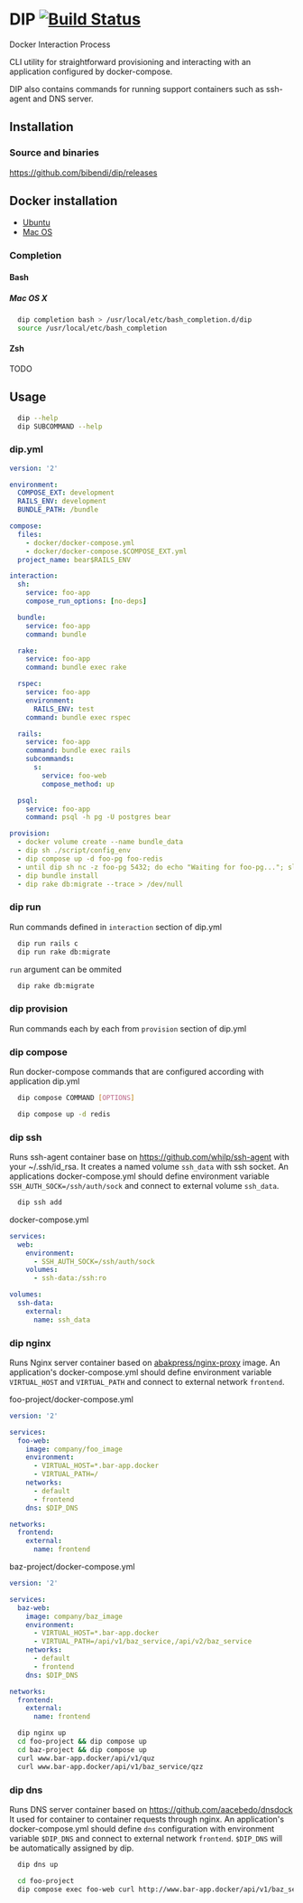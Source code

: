# DIP [![Build Status](https://travis-ci.org/bibendi/dip.svg?branch=master)](https://travis-ci.org/bibendi/dip)

Docker Interaction Process

CLI utility for straightforward provisioning and interacting with an application configured by docker-compose.

DIP also contains commands for running support containers such as ssh-agent and DNS server.

## Installation

### Source and binaries

https://github.com/bibendi/dip/releases


## Docker installation

- [Ubuntu](docs/docker-ubuntu-install.md)
- [Mac OS](docs/docker-for-mac-install.md)

### Completion

#### Bash

##### Mac OS X

```sh
  dip completion bash > /usr/local/etc/bash_completion.d/dip
  source /usr/local/etc/bash_completion
```

#### Zsh

TODO

## Usage

```sh
  dip --help
  dip SUBCOMMAND --help
```

### dip.yml

```yml
version: '2'

environment:
  COMPOSE_EXT: development
  RAILS_ENV: development
  BUNDLE_PATH: /bundle

compose:
  files:
    - docker/docker-compose.yml
    - docker/docker-compose.$COMPOSE_EXT.yml
  project_name: bear$RAILS_ENV

interaction:
  sh:
    service: foo-app
    compose_run_options: [no-deps]

  bundle:
    service: foo-app
    command: bundle

  rake:
    service: foo-app
    command: bundle exec rake

  rspec:
    service: foo-app
    environment:
      RAILS_ENV: test
    command: bundle exec rspec

  rails:
    service: foo-app
    command: bundle exec rails
    subcommands:
      s:
        service: foo-web
        compose_method: up

  psql:
    service: foo-app
    command: psql -h pg -U postgres bear

provision:
  - docker volume create --name bundle_data
  - dip sh ./script/config_env
  - dip compose up -d foo-pg foo-redis
  - until dip sh nc -z foo-pg 5432; do echo "Waiting for foo-pg..."; sleep 5; done
  - dip bundle install
  - dip rake db:migrate --trace > /dev/null
```

### dip run

Run commands defined in `interaction` section of dip.yml

```sh
  dip run rails c
  dip run rake db:migrate
```

`run` argument can be ommited

```sh
  dip rake db:migrate
```

### dip provision

Run commands each by each from `provision` section of dip.yml

### dip compose

Run docker-compose commands that are configured according with application dip.yml

```sh
  dip compose COMMAND [OPTIONS]

  dip compose up -d redis
```

### dip ssh

Runs ssh-agent container base on https://github.com/whilp/ssh-agent with your ~/.ssh/id_rsa.
It creates a named volume `ssh_data` with ssh socket.
An applications docker-compose.yml should define environment variable `SSH_AUTH_SOCK=/ssh/auth/sock` and connect to external volume `ssh_data`.

```sh
  dip ssh add
```

docker-compose.yml

```yml
services:
  web:
    environment:
      - SSH_AUTH_SOCK=/ssh/auth/sock
    volumes:
      - ssh-data:/ssh:ro

volumes:
  ssh-data:
    external:
      name: ssh_data
```

### dip nginx

Runs Nginx server container based on [abakpress/nginx-proxy](https://github.com/abak-press/nginx-proxy) image. An application's docker-compose.yml should define environment variable `VIRTUAL_HOST` and `VIRTUAL_PATH` and connect to external network `frontend`.

foo-project/docker-compose.yml

```yml
version: '2'

services:
  foo-web:
    image: company/foo_image
    environment:
      - VIRTUAL_HOST=*.bar-app.docker
      - VIRTUAL_PATH=/
    networks:
      - default
      - frontend
    dns: $DIP_DNS

networks:
  frontend:
    external:
      name: frontend
```

baz-project/docker-compose.yml

```yml
version: '2'

services:
  baz-web:
    image: company/baz_image
    environment:
      - VIRTUAL_HOST=*.bar-app.docker
      - VIRTUAL_PATH=/api/v1/baz_service,/api/v2/baz_service
    networks:
      - default
      - frontend
    dns: $DIP_DNS

networks:
  frontend:
    external:
      name: frontend
```

```sh
  dip nginx up
  cd foo-project && dip compose up
  cd baz-project && dip compose up
  curl www.bar-app.docker/api/v1/quz
  curl www.bar-app.docker/api/v1/baz_service/qzz
```

### dip dns

Runs DNS server container based on https://github.com/aacebedo/dnsdock It used for container to container requests through nginx. An application's docker-compose.yml should define `dns` configuration with environment variable `$DIP_DNS` and connect to external network `frontend`. `$DIP_DNS` will be automatically assigned by dip.

```sh
  dip dns up

  cd foo-project
  dip compose exec foo-web curl http://www.bar-app.docker/api/v1/baz_service
```
